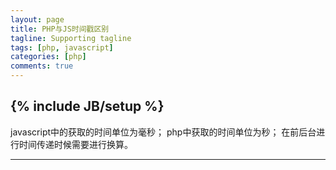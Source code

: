 ```yaml
---
layout: page
title: PHP与JS时间戳区别
tagline: Supporting tagline
tags: [php, javascript]
categories: [php]
comments: true
---
```

{% include JB/setup %}
----------

javascript中的获取的时间单位为毫秒；
php中获取的时间单位为秒；
在前后台进行时间传递时候需要进行换算。

----------